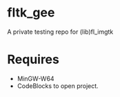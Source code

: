 # fltk_gee
A private testing repo for (lib)fl_imgtk

# Requires
* MinGW-W64
* CodeBlocks to open project.
